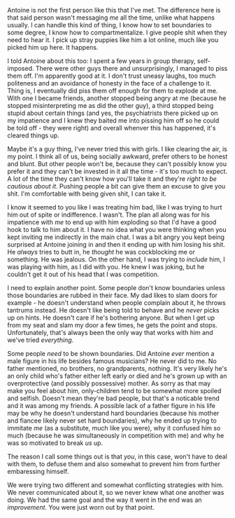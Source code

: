 Antoine is not the first person like this that I've met. The difference here is that said person wasn't messaging _me_ all the time, unlike what happens usually. I can handle this kind of thing, I know how to set boundaries to some degree, I know how to compartmentalize. I give people shit when they need to hear it. I pick up stray puppies like him a lot online, much like you picked him up here. It happens.

I told Antoine about this too: I spent a few years in group therapy, self-imposed. There were other guys there and unsurprisingly, I managed to piss them off. I'm apparently good at it. I don't trust uneasy laughs, too much politeness and an avoidance of honesty in the face of a challenge to it. Thing is, I eventually did piss them off enough for them to explode at me. With one I became friends, another stopped being angry at me (because he stopped misinterpreting me as did the other guy), a third stopped being stupid about certain things (and yes, the psychiatrists there picked up on my impatience and I knew they baited me into pissing him off so he could be told off - they were right) and overall whenver this has happened, it's cleared things up.

Maybe it's a guy thing, I've never tried this with girls. I like clearing the air, is my point. I think all of us, being socially awkward, prefer others to be honest and blunt. But other people won't be, because they can't possibly know you prefer it and they can't be invested in it all the time - it's too much to expect. A lot of the time they can't know how you'll take it and they're _right to be cautious about it_. Pushing people a bit can give them an excuse to give you shit. I'm comfortable with being given shit, I can take it.

I know it seemed to you like I was treating him bad, like I was trying to hurt him out of spite or indifference. I wasn't. The plan all along was for his impatience with _me_ to end up with him exploding so that I'd have a good hook to talk to him about it. I have no idea what you were thinking when you kept inviting me indirectly in the main chat. I was a bit angry you kept being surprised at Antoine joining in and then it ending up with him losing his shit. He _always_ tries to butt in, he _thought_ he was cockblocking me or something. He was jealous. On the other hand, I was trying to _include_ him, I was playing with him, as I did with you. He knew I was joking, but he couldn't get it out of his head that I was competition.

I need to explain another point. Some people don't know boundaries unless those boundaries are rubbed in their face. My dad likes to slam doors for example - he doesn't understand when people complain about it, he throws tantrums instead. He doesn't like being told to behave and he _never_ picks up on hints. He doesn't care if he's bothering anyone. But when I get up from my seat and slam my door a few times, he gets the point and stops. Unfortunately, that's always been the only way that works with him and we've tried _everything_.

Some people _need_ to be shown boundaries. Did Antoine _ever_ mention a male figure in his life besides famous musicians? He never did to me. No father mentioned, no brothers, no grandparents, nothing. It's very likely he's an only child who's father either left early or died and he's grown up with an overprotective (and possibly possessive) mother. As sorry as that may make you feel about him, only-children tend to be somewhat more spoiled and selfish. Doesn't mean they're bad people, but that's a noticable trend and it was among my friends. A possible lack of a father figure in his life may be why he doesn't understand hard boundaries (because his mother and fiancee likely never set hard boundaries), why he ended up trying to immitate _me_ (as a substitute, much like you were), why it confused him so much (because he was simultaneously in competition with me) and why he was so motivated to break _us_ up.

The reason I call some things out is that _you_, in this case, won't have to deal with them, to defuse them and also somewhat to prevent him from further embaressing himself.

We were trying two different and somewhat conflicting strategies with him. We never communicated about it, so we never knew what one another was doing. We had the same goal and the way it went in the end was an _improvement_. You were just worn out by that point.

